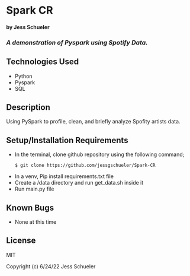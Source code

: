# Spark CR
#### by Jess Schueler

### *A demonstration of Pyspark using Spotify Data.*

## Technologies Used
* Python
* Pyspark
* SQL

## Description

Using PySpark to profile, clean, and briefly analyze Spofity artists data. 


## Setup/Installation Requirements
* In the terminal, clone github repository using the following command;
    ```
    $ git clone https://github.com/jessgschueler/Spark-CR
    ```
* In a venv, Pip install requirements.txt file
* Create a /data directory and run get_data.sh inside it
* Run main.py file

## Known Bugs
* None at this time

## License
MIT

Copyright (c) 6/24/22 Jess Schueler
